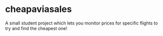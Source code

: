 # cheapaviasales
A small student project which lets you monitor prices for specific flights to try and find the cheapest one!
